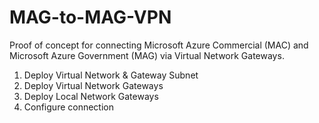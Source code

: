 # MAG-to-MAG-VPN

Proof of concept for connecting Microsoft Azure Commercial (MAC) and Microsoft Azure Government (MAG) via Virtual Network Gateways.

1. Deploy Virtual Network & Gateway Subnet
2. Deploy Virtual Network Gateways
3. Deploy Local Network Gateways
4. Configure connection